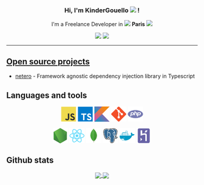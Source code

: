 <h3 align="center">Hi, I'm KinderGouello <img src="https://raw.githubusercontent.com/MartinHeinz/MartinHeinz/master/wave.gif" width="30px"> !</h3>

<p align="center">
I'm a Freelance Developer in <img src="https://image.flaticon.com/icons/svg/323/323315.svg" width="13"/> <b>Paris</b> <img src="https://image.flaticon.com/icons/svg/1086/1086186.svg" width="20"/>
</p>

<p align="center">
  <a href="https://www.linkedin.com/in/remygouello/"><img src="https://img.shields.io/badge/linkedin-%230077B5.svg?&style=for-the-badge&logo=linkedin&logoColor=white"/></a>
  <a href="https://twitter.com/KinderGouello/"><img src="https://img.shields.io/badge/twitter-%231DA1F2.svg?&style=for-the-badge&logo=twitter&logoColor=white"/>
</p>

<hr>

## Open source projects

- [netero](https://github.com/KinderGouello/netero) - Framework agnostic dependency injection library in Typescript

## Languages and tools

<p align="center">
  <img src="https://raw.githubusercontent.com/devicons/devicon/master/icons/javascript/javascript-original.svg" alt="Javascript" width="40" height="40" />
  <img src="https://raw.githubusercontent.com/devicons/devicon/master/icons/typescript/typescript-original.svg" alt="Typescript" width="40" height="40" />
  <img src="https://raw.githubusercontent.com/devicons/devicon/master/icons/kotlin/kotlin-original.svg" alt="Kotlin" width="40" height="40" />
  <img src="https://raw.githubusercontent.com/devicons/devicon/master/icons/git/git-original.svg" alt="Git" width="40" height="40" />
  <img src="https://raw.githubusercontent.com/devicons/devicon/master/icons/php/php-plain.svg" alt="PHP" width="40" height="40" />
</p>
<p align="center">
  <img src="https://raw.githubusercontent.com/devicons/devicon/master/icons/nodejs/nodejs-original.svg" alt="Node.js" width="40" height="40" />
  <img src="https://raw.githubusercontent.com/devicons/devicon/master/icons/react/react-original.svg" alt="React" width="40" height="40" />
  <img src="https://raw.githubusercontent.com/devicons/devicon/master/icons/mongodb/mongodb-original.svg" alt="MongoDB" width="40" height="40" />
  <img src="https://raw.githubusercontent.com/devicons/devicon/master/icons/postgresql/postgresql-original.svg" alt="PostgreSQL" width="40" height="40" />
  <img src="https://raw.githubusercontent.com/devicons/devicon/master/icons/docker/docker-plain.svg" alt="Docker" width="40" height="40" />
  <img src="https://raw.githubusercontent.com/devicons/devicon/master/icons/heroku/heroku-plain.svg" alt="Heroku" width="40" height="40" />
</p>

## Github stats

<p align=center>
  <a href="https://github.com/anuraghazra/github-readme-stats">
    <img height=175 align="center" src="https://github-readme-stats.vercel.app/api/top-langs/?username=KinderGouello&hide=html,css&theme=dark&layout=compact" />
  </a>
  <a href="https://github.com/anuraghazra/github-readme-stats" title="Go to Source">
    <img height=175 align="center" src="https://github-readme-stats.vercel.app/api?username=KinderGouello&theme=dark&show_icons=true">
  </a>
</p>

<!--
- 🔭 I’m currently working on ...
- 🌱 I’m currently learning ...
- 👯 I’m looking to collaborate on ...
- 🤔 I’m looking for help with ...
- 💬 Ask me about ...
- 📫 How to reach me: ...
- 😄 Pronouns: ...
- ⚡ Fun fact: ...
-->

